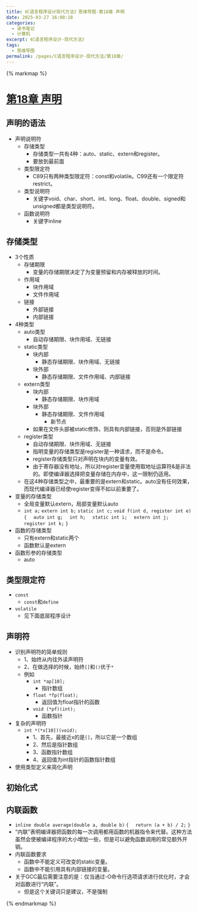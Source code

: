 ```yaml
---
title: 《C语言程序设计现代方法》思维导图-第18章 声明
date: 2025-03-27 16:00:18
categories:
  - 读书笔记
  - 计算机
excerpt: 《C语言程序设计-现代方法》
tags:
  - 思维导图
permalink: /pages/C语言程序设计-现代方法/第18章/
---
```


{% markmap %}

# [第18章 声明](/pages/C语言程序设计-现代方法/思维导图/汇总/)

## 声明的语法
- 声明说明符
    - 存储类型
        - 存储类型一共有4种：auto、static、extern和register。
        - 要放到最前面
    - 类型限定符
        - C89只有两种类型限定符：const和volatile。C99还有一个限定符restrict。
    - 类型说明符
        - 关键字void、char、short、int、long、float、double、signed和unsigned都是类型说明符。
    - 函数说明符
        - 关键字inline
## 存储类型
- 3个性质
    - 存储期限
        - 变量的存储期限决定了为变量预留和内存被释放的时间。
    - 作用域
        - 块作用域
        - 文件作用域
    - 链接
        - 外部链接
        - 内部链接
- 4种类型
    - auto类型
        - 自动存储期限、块作用域、无链接
    - static类型
        - 块内部
            - 静态存储期限、块作用域、无链接
        - 块外部
            - 静态存储期限、文件作用域、内部链接
    - extern类型
        - 块内部
            - 静态存储期限、块作用域
        - 块外部
            - 静态存储期限、文件作用域
                - 新节点
        - 如果在文件头部被static修饰，则具有内部链接，否则是外部链接
    - register类型
        - 自动存储期限、块作用域、无链接
        - 指明变量的存储类型是register是一种请求，而不是命令。
        - register存储类型只对声明在块内的变量有效。
        - 由于寄存器没有地址，所以对register变量使用取地址运算符&是非法的。即使编译器选择把变量存储在内存中，这一限制仍适用。
    - 在这4种存储类型之中，最重要的是extern和static。auto没有任何效果，而现代编译器已经使register变得不如以前重要了。
- 变量的存储类型
    - 全局变量默认extern，局部变量默认auto
    - `int a;`
            `extern int b;`
            `static int c;`
            `void f(int d, register int e)`
            `{`
            `  auto int g;`
            `  int h;`
            `  static int i;`
            `  extern int j;`
            `  register int k;`
            `}`
- 函数的存储类型
    - 只有extern和static两个
    - 函数默认是extern
- 函数形参的存储类型
    - auto
## 类型限定符
- `const`
    - `const`和`define`
- `volatile`
    - 见下面底层程序设计
## 声明符
- 识别声明符的简单规则
    - 1、始终从内往外读声明符
    - 2、在做选择的时候，始终`[]`和`()`优于`*`
    - 例如
        - `int *ap[10];`
            - 指针数组
        - `float *fp(float);`
            - 返回值为float指针的函数
        - `void (*pf)(int);`
            - 函数指针
- 复杂的声明符
    - `int *(*x[10])(void);`
        - 1、首先，最接近x的是`[]`，所以它是一个数组
        - 2、然后是指针数组
        - 3、函数指针数组
        - 4、返回值为int指针的函数指针数组
- 使用类型定义来简化声明
## 初始化式
## 内联函数
- `inline double average(double a, double b)`
        `{`
        `  return (a + b) / 2;`
        `}`
- “内联”表明编译器把函数的每一次调用都用函数的机器指令来代替。这种方法虽然会使被编译程序的大小增加一些，但是可以避免函数调用的常见额外开销。
- 内联函数要求
    - 函数中不能定义可改变的static变量。
    - 函数中不能引用具有内部链接的变量。
- 关于GCC最后需要注意的是：仅当通过-O命令行选项请求进行优化时，才会对函数进行“内联”。
    - 但是这个关键词只是建议，不是强制


{% endmarkmap %}